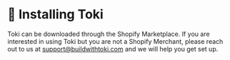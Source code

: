 # 🙌 Installing Toki

Toki can be downloaded through the Shopify Marketplace. If you are interested in using Toki but you are not a Shopify Merchant, please reach out to us at support@buildwithtoki.com and we will help you get set up.

